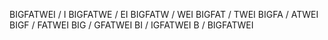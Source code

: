 BIGFATWEI  /  I
BIGFATWE  /  EI
BIGFATW  /  WEI
BIGFAT  /  TWEI
BIGFA  /  ATWEI
BIGF  /  FATWEI
BIG  /  GFATWEI
BI  /  IGFATWEI
B  /  BIGFATWEI
